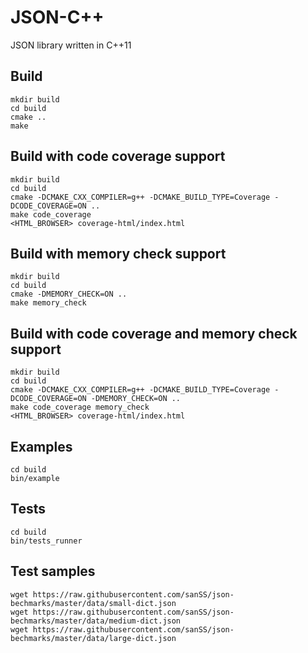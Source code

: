 # JSON-C++
JSON library written in C++11

## Build

    mkdir build
    cd build
    cmake ..
    make

## Build with code coverage support

    mkdir build
    cd build
    cmake -DCMAKE_CXX_COMPILER=g++ -DCMAKE_BUILD_TYPE=Coverage -DCODE_COVERAGE=ON ..
    make code_coverage
    <HTML_BROWSER> coverage-html/index.html

## Build with memory check support

    mkdir build
    cd build
    cmake -DMEMORY_CHECK=ON ..
    make memory_check

## Build with code coverage and memory check support

    mkdir build
    cd build
    cmake -DCMAKE_CXX_COMPILER=g++ -DCMAKE_BUILD_TYPE=Coverage -DCODE_COVERAGE=ON -DMEMORY_CHECK=ON ..
    make code_coverage memory_check
    <HTML_BROWSER> coverage-html/index.html

## Examples

    cd build
    bin/example

## Tests

    cd build
    bin/tests_runner

## Test samples

    wget https://raw.githubusercontent.com/sanSS/json-bechmarks/master/data/small-dict.json
    wget https://raw.githubusercontent.com/sanSS/json-bechmarks/master/data/medium-dict.json
    wget https://raw.githubusercontent.com/sanSS/json-bechmarks/master/data/large-dict.json
